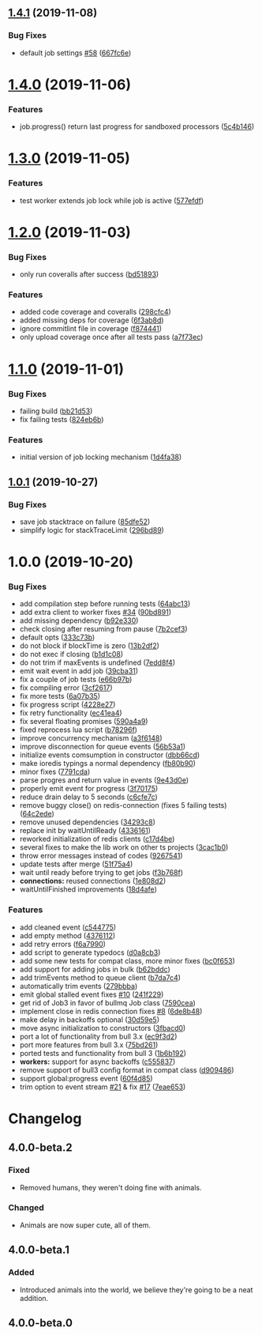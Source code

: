 ## [1.4.1](https://github.com/taskforcesh/bullmq/compare/v1.4.0...v1.4.1) (2019-11-08)


### Bug Fixes

* default job settings [#58](https://github.com/taskforcesh/bullmq/issues/58) ([667fc6e](https://github.com/taskforcesh/bullmq/commit/667fc6e00ae4d6da639d285a104fb67e01c95bbd))

# [1.4.0](https://github.com/taskforcesh/bullmq/compare/v1.3.0...v1.4.0) (2019-11-06)


### Features

* job.progress() return last progress for sandboxed processors ([5c4b146](https://github.com/taskforcesh/bullmq/commit/5c4b146ca8e42c8a29f9db87326a17deac30e10e))

# [1.3.0](https://github.com/taskforcesh/bullmq/compare/v1.2.0...v1.3.0) (2019-11-05)


### Features

* test worker extends job lock while job is active ([577efdf](https://github.com/taskforcesh/bullmq/commit/577efdfb1d2d3140be78dee3bd658b5ce969b16d))

# [1.2.0](https://github.com/taskforcesh/bullmq/compare/v1.1.0...v1.2.0) (2019-11-03)


### Bug Fixes

* only run coveralls after success ([bd51893](https://github.com/taskforcesh/bullmq/commit/bd51893c35793657b65246a2f5a06469488c8a06))


### Features

* added code coverage and coveralls ([298cfc4](https://github.com/taskforcesh/bullmq/commit/298cfc48e35e648e6a22ac0d1633ac16c7b6e3de))
* added missing deps for coverage ([6f3ab8d](https://github.com/taskforcesh/bullmq/commit/6f3ab8d78ba8503a76447f0db5abf0c1c4f8e185))
* ignore commitlint file in coverage ([f874441](https://github.com/taskforcesh/bullmq/commit/f8744411a1b20b95e568502be15ec50cf8520926))
* only upload coverage once after all tests pass ([a7f73ec](https://github.com/taskforcesh/bullmq/commit/a7f73ecc2f51544f1d810de046ba073cb7aa5663))

# [1.1.0](https://github.com/taskforcesh/bullmq/compare/v1.0.1...v1.1.0) (2019-11-01)


### Bug Fixes

* failing build ([bb21d53](https://github.com/taskforcesh/bullmq/commit/bb21d53b199885dcc97e7fe20f60caf65e55e782))
* fix failing tests ([824eb6b](https://github.com/taskforcesh/bullmq/commit/824eb6bfb2b750b823d057c894797ccb336245d8))


### Features

* initial version of job locking mechanism ([1d4fa38](https://github.com/taskforcesh/bullmq/commit/1d4fa383e39f4f5dcb69a71a1359dd5dea75544c))

## [1.0.1](https://github.com/taskforcesh/bullmq/compare/v1.0.0...v1.0.1) (2019-10-27)


### Bug Fixes

* save job stacktrace on failure ([85dfe52](https://github.com/taskforcesh/bullmq/commit/85dfe525079a5f89c1901dbf35c7ddc6663afc24))
* simplify logic for stackTraceLimit ([296bd89](https://github.com/taskforcesh/bullmq/commit/296bd89514d430a499afee934dcae2aec41cffa2))

# 1.0.0 (2019-10-20)


### Bug Fixes

* add compilation step before running tests ([64abc13](https://github.com/taskforcesh/bullmq/commit/64abc13681f8735fb3ee5add5b271bb4da618047))
* add extra client to worker fixes [#34](https://github.com/taskforcesh/bullmq/issues/34) ([90bd891](https://github.com/taskforcesh/bullmq/commit/90bd891c7514f5e9e397d7aad15069ee55bebacd))
* add missing dependency ([b92e330](https://github.com/taskforcesh/bullmq/commit/b92e330aad35ae54f43376f92ad1b41209012b76))
* check closing after resuming from pause ([7b2cef3](https://github.com/taskforcesh/bullmq/commit/7b2cef3677e2b3af0370e0023aec4b971ad313fe))
* default opts ([333c73b](https://github.com/taskforcesh/bullmq/commit/333c73b5819a263ae92bdb54f0406c19db5cb64f))
* do not block if blockTime is zero ([13b2df2](https://github.com/taskforcesh/bullmq/commit/13b2df20cf045c069b8b581751e117722681dcd4))
* do not exec if closing ([b1d1c08](https://github.com/taskforcesh/bullmq/commit/b1d1c08a2948088eeb3dd65de78085329bac671b))
* do not trim if maxEvents is undefined ([7edd8f4](https://github.com/taskforcesh/bullmq/commit/7edd8f47b392c8b3a7369196befdafa4b29421d1))
* emit wait event in add job ([39cba31](https://github.com/taskforcesh/bullmq/commit/39cba31a30b7ef762a8d55d4bc34efec636207bf))
* fix a couple of job tests ([e66b97b](https://github.com/taskforcesh/bullmq/commit/e66b97be4577d5ab373fff0f3f45d73de7842a37))
* fix compiling error ([3cf2617](https://github.com/taskforcesh/bullmq/commit/3cf261703292d263d1e2017ae30eb490121dab4e))
* fix more tests ([6a07b35](https://github.com/taskforcesh/bullmq/commit/6a07b3518f856e8f7158be032110c925ed5c924f))
* fix progress script ([4228e27](https://github.com/taskforcesh/bullmq/commit/4228e2768c0cf404e09642ebb4053147d0badb56))
* fix retry functionality ([ec41ea4](https://github.com/taskforcesh/bullmq/commit/ec41ea4e0bd88b10b1ba434ef5ceb0952bb59f7b))
* fix several floating promises ([590a4a9](https://github.com/taskforcesh/bullmq/commit/590a4a925167a7c7d6c0d9764bbb5ab69235beb7))
* fixed reprocess lua script ([b78296f](https://github.com/taskforcesh/bullmq/commit/b78296f33517b8c5d79b300fef920edd03149d2f))
* improve concurrency mechanism ([a3f6148](https://github.com/taskforcesh/bullmq/commit/a3f61489e3c9891f42749ff85bd41064943c62dc))
* improve disconnection for queue events ([56b53a1](https://github.com/taskforcesh/bullmq/commit/56b53a1aca1e527b50f04d906653060fe8ca644e))
* initialize events comsumption in constructor ([dbb66cd](https://github.com/taskforcesh/bullmq/commit/dbb66cda9722d44eca806fa6ad1cabdaabac846a))
* make ioredis typings a normal dependency ([fb80b90](https://github.com/taskforcesh/bullmq/commit/fb80b90b12931a12a1a93c5e204dbf90eed4f48f))
* minor fixes ([7791cda](https://github.com/taskforcesh/bullmq/commit/7791cdac2bfb6a7fbbab9c95c5d89b1eae226a4c))
* parse progres and return value in events ([9e43d0e](https://github.com/taskforcesh/bullmq/commit/9e43d0e30ab90a290942418718cde1f5bfbdcf56))
* properly emit event for progress ([3f70175](https://github.com/taskforcesh/bullmq/commit/3f701750b1c957027825ee90b58141cd2556694f))
* reduce drain delay to 5 seconds ([c6cfe7c](https://github.com/taskforcesh/bullmq/commit/c6cfe7c0b50cabe5e5eb31f4b631a8b1d3706611))
* remove buggy close() on redis-connection (fixes 5 failing tests) ([64c2ede](https://github.com/taskforcesh/bullmq/commit/64c2edec5e738f43676d0f4ca61bdea8609203fc))
* remove unused dependencies ([34293c8](https://github.com/taskforcesh/bullmq/commit/34293c84bb0ed54f18d70c86821c3ac627d376a5))
* replace init by waitUntilReady ([4336161](https://github.com/taskforcesh/bullmq/commit/43361610de5b1a993a1c65f3f21ac745b8face21))
* reworked initialization of redis clients ([c17d4be](https://github.com/taskforcesh/bullmq/commit/c17d4be5a2ecdda3efcdc6b9d7aecdfaccd06d83))
* several fixes to make the lib work on other ts projects ([3cac1b0](https://github.com/taskforcesh/bullmq/commit/3cac1b0715613d9df51cb1ed6fe0859bcfbb8e9b))
* throw error messages instead of codes ([9267541](https://github.com/taskforcesh/bullmq/commit/92675413f1c3b9564574dc264ffcab0d6089e70e))
* update tests after merge ([51f75a4](https://github.com/taskforcesh/bullmq/commit/51f75a4929e7ae2704e42fa9035e335fe60d8dc0))
* wait until ready before trying to get jobs ([f3b768f](https://github.com/taskforcesh/bullmq/commit/f3b768f251ddafa207466af552376065b35bec8f))
* **connections:** reused connections ([1e808d2](https://github.com/taskforcesh/bullmq/commit/1e808d24018a29f6611f4fccd2f5754de0fa3e39))
* waitUntilFinished improvements ([18d4afe](https://github.com/taskforcesh/bullmq/commit/18d4afef08f04d19cb8d931e02fff8f962d07ee7))


### Features

* add cleaned event ([c544775](https://github.com/taskforcesh/bullmq/commit/c544775803626b5f03cf6f7c3cf18ed1d92debab))
* add empty method ([4376112](https://github.com/taskforcesh/bullmq/commit/4376112369d869c0a5c7ab4a543cfc50200e1414))
* add retry errors ([f6a7990](https://github.com/taskforcesh/bullmq/commit/f6a7990fb74585985729c5d95e2238acde6cf74a))
* add script to generate typedocs ([d0a8cb3](https://github.com/taskforcesh/bullmq/commit/d0a8cb32ef9090652017f8fbf2ca42f0960687f7))
* add some new tests for compat class, more minor fixes ([bc0f653](https://github.com/taskforcesh/bullmq/commit/bc0f653ecf7aedd5a46eee6f912ecd6849395dca))
* add support for adding jobs in bulk ([b62bddc](https://github.com/taskforcesh/bullmq/commit/b62bddc054b266a809b4b1646558a095a276d6d1))
* add trimEvents method to queue client ([b7da7c4](https://github.com/taskforcesh/bullmq/commit/b7da7c4de2de81282aa41f8b7624b9030edf7d15))
* automatically trim events ([279bbba](https://github.com/taskforcesh/bullmq/commit/279bbbab7e96ad8676ed3bd68663cb199067ea67))
* emit global stalled event fixes [#10](https://github.com/taskforcesh/bullmq/issues/10) ([241f229](https://github.com/taskforcesh/bullmq/commit/241f229761691b9ac17124da005f91594a78273d))
* get rid of Job3 in favor of bullmq Job class ([7590cea](https://github.com/taskforcesh/bullmq/commit/7590ceae7abe32a8824e4a265f95fef2f9a6665f))
* implement close in redis connection fixes [#8](https://github.com/taskforcesh/bullmq/issues/8) ([6de8b48](https://github.com/taskforcesh/bullmq/commit/6de8b48c9612ea39bb28db5f4130cb2a2bb5ee90))
* make delay in backoffs optional ([30d59e5](https://github.com/taskforcesh/bullmq/commit/30d59e519794780a8198222d0bbd88779c623275))
* move async initialization to constructors ([3fbacd0](https://github.com/taskforcesh/bullmq/commit/3fbacd088bc3bfbd61ed8ff173e4401193ce48ec))
* port a lot of functionality from bull 3.x ([ec9f3d2](https://github.com/taskforcesh/bullmq/commit/ec9f3d266c1aca0c27cb600f056d813c81259b4c))
* port more features from bull 3.x ([75bd261](https://github.com/taskforcesh/bullmq/commit/75bd26158678ee45a14e04fd7c3a1f96219979a2))
* ported tests and functionality from bull 3 ([1b6b192](https://github.com/taskforcesh/bullmq/commit/1b6b1927c7e8e6b6f1bf0bbd6c74eb59cc17deb6))
* **workers:** support for async backoffs ([c555837](https://github.com/taskforcesh/bullmq/commit/c55583701e5bdd4e6436a61c833e506bc05749de))
* remove support of bull3 config format in compat class ([d909486](https://github.com/taskforcesh/bullmq/commit/d9094868e34c2af21f810aaef4542951a509ccf8))
* support global:progress event ([60f4d85](https://github.com/taskforcesh/bullmq/commit/60f4d85d332b3be4a80db7aa179f3a9ceeb1d6f8))
* trim option to event stream [#21](https://github.com/taskforcesh/bullmq/issues/21) & fix [#17](https://github.com/taskforcesh/bullmq/issues/17) ([7eae653](https://github.com/taskforcesh/bullmq/commit/7eae65340820043101fadf1f87802f506020d553))

# Changelog

## 4.0.0-beta.2

### Fixed

* Removed humans, they weren't doing fine with animals.

### Changed

* Animals are now super cute, all of them.

## 4.0.0-beta.1

### Added

* Introduced animals into the world, we believe they're going to be a neat addition.

## 4.0.0-beta.0
